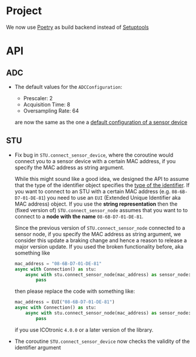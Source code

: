 # Project

We now use [Poetry](https://python-poetry.org) as build backend instead of [Setuptools](https://setuptools.pypa.io)

# API

## ADC

- The default values for the `ADCConfiguration`:
  - Prescaler: 2
  - Acquisition Time: 8
  - Oversampling Rate: 64

  are now the same as the one a [default configuration of a sensor device](https://mytoolit.github.io/Documentation/#setting-at-reset)

## STU

- Fix bug in `STU.connect_sensor_device`, where the coroutine would connect you to a sensor device with a certain MAC address, if you specify the MAC address as string argument.

  While this might sound like a good idea, we designed the API to assume that the type of the identifier object specifies the [type of the identifier](https://mytoolit.github.io/ICOtronic/#sensor-node-identifiers). If you want to connect to an STU with a certain MAC address (e.g. `08-6B-D7-01-DE-81`) you need to use an `EUI` (Extended Unique Identifier aka MAC address) object. If you use the **string representation** then the (fixed version of) `STU.connect_sensor_node` assumes that you want to to connect to a **node with the name** `08-6B-D7-01-DE-81`.

  Since the previous version of `STU.connect_sensor_node` connected to a sensor node, if you specify the MAC address as string argument, we consider this update a braking change and hence a reason to release a major version update. If you used the broken functionality before, aka something like

  ```py
  mac_address = "08-6B-D7-01-DE-81"
  async with Connection() as stu:
      async with stu.connect_sensor_node(mac_address) as sensor_node:
          pass
  ```

  then please replace the code with something like:

  ```py
  mac_address = EUI("08-6B-D7-01-DE-81")
  async with Connection() as stu:
      async with stu.connect_sensor_node(mac_address) as sensor_node:
          pass
  ```

  if you use ICOtronic `4.0.0` or a later version of the library.

- The coroutine `STU.connect_sensor_device` now checks the validity of the identifier argument

